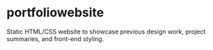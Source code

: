 # portfoliowebsite
Static HTML/CSS website to showcase previous design work, project summaries, and front-end styling. 
